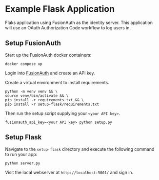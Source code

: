 # Example Flask Application 

Flaks application using FusionAuth as the identity server. This application will use an OAuth Authorization Code workflow  to log users in.

## Setup FusionAuth

Start up the FusionAuth docker containers:

```shell
docker compose up
```

Login into [FusionAuth](http://localhost:9011/) and create an API key.

Create a virtual environment to install requirements.

```shell
python -m venv venv && \
source venv/bin/activate && \
pip install -r requirements.txt && \
pip install -r setup-flask/requirements.txt
```

Then run the setup script supplying your `<your API key>`.

```shell
fusionauth_api_key=<your API key> python setup.py
```

## Setup Flask

Navigate to the `setup-flask` directory and execute the following command to run your app:

```shell
python server.py
```

Visit the local webserver at `http://localhost:5001/` and sign in.